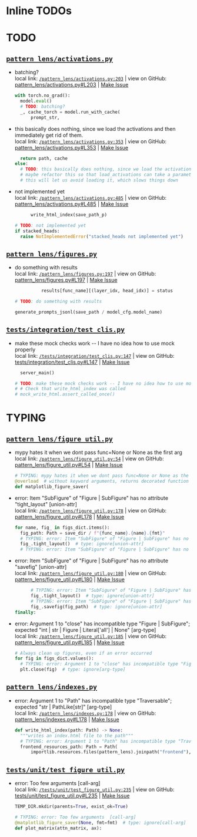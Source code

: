  # Inline TODOs


# TODO

## [`pattern_lens/activations.py`](/pattern_lens/activations.py)

- batching?  
  local link: [`/pattern_lens/activations.py:203`](/pattern_lens/activations.py#L203) 
  | view on GitHub: [pattern_lens/activations.py#L203](https://github.com/mivanit/pattern-lens/blob/main/pattern_lens/activations.py#L203)
  | [Make Issue](https://github.com/mivanit/pattern-lens/issues/new?title=batching%3F&body=%23%20source%0A%0A%5B%60pattern_lens%2Factivations.py%23L203%60%5D%28https%3A%2F%2Fgithub.com%2Fmivanit%2Fpattern-lens%2Fblob%2Fmain%2Fpattern_lens%2Factivations.py%23L203%29%0A%0A%23%20context%0A%60%60%60python%0A%09with%20torch.no_grad%28%29%3A%0A%09%09model.eval%28%29%0A%09%09%23%20TODO%3A%20batching%3F%0A%09%09_%2C%20cache_torch%20%3D%20model.run_with_cache%28%0A%09%09%09prompt_str%2C%0A%60%60%60&labels=enhancement)

  ```python
  with torch.no_grad():
  	model.eval()
  	# TODO: batching?
  	_, cache_torch = model.run_with_cache(
  		prompt_str,
  ```


- this basically does nothing, since we load the activations and then immediately get rid of them.  
  local link: [`/pattern_lens/activations.py:353`](/pattern_lens/activations.py#L353) 
  | view on GitHub: [pattern_lens/activations.py#L353](https://github.com/mivanit/pattern-lens/blob/main/pattern_lens/activations.py#L353)
  | [Make Issue](https://github.com/mivanit/pattern-lens/issues/new?title=this%20basically%20does%20nothing%2C%20since%20we%20load%20the%20activations%20and%20then%20immediately%20get%20rid%20of%20them.&body=%23%20source%0A%0A%5B%60pattern_lens%2Factivations.py%23L353%60%5D%28https%3A%2F%2Fgithub.com%2Fmivanit%2Fpattern-lens%2Fblob%2Fmain%2Fpattern_lens%2Factivations.py%23L353%29%0A%0A%23%20context%0A%60%60%60python%0A%09%09%09%09return%20path%2C%20cache%0A%09%09%09else%3A%0A%09%09%09%09%23%20TODO%3A%20this%20basically%20does%20nothing%2C%20since%20we%20load%20the%20activations%20and%20then%20immediately%20get%20rid%20of%20them.%0A%09%09%09%09%23%20maybe%20refactor%20this%20so%20that%20load_activations%20can%20take%20a%20parameter%20to%20simply%20assert%20that%20the%20cache%20exists%3F%0A%09%09%09%09%23%20this%20will%20let%20us%20avoid%20loading%20it%2C%20which%20slows%20things%20down%0A%60%60%60&labels=enhancement)

  ```python
  	return path, cache
  else:
  	# TODO: this basically does nothing, since we load the activations and then immediately get rid of them.
  	# maybe refactor this so that load_activations can take a parameter to simply assert that the cache exists?
  	# this will let us avoid loading it, which slows things down
  ```


- not implemented yet  
  local link: [`/pattern_lens/activations.py:485`](/pattern_lens/activations.py#L485) 
  | view on GitHub: [pattern_lens/activations.py#L485](https://github.com/mivanit/pattern-lens/blob/main/pattern_lens/activations.py#L485)
  | [Make Issue](https://github.com/mivanit/pattern-lens/issues/new?title=not%20implemented%20yet&body=%23%20source%0A%0A%5B%60pattern_lens%2Factivations.py%23L485%60%5D%28https%3A%2F%2Fgithub.com%2Fmivanit%2Fpattern-lens%2Fblob%2Fmain%2Fpattern_lens%2Factivations.py%23L485%29%0A%0A%23%20context%0A%60%60%60python%0A%09%09%09write_html_index%28save_path_p%29%0A%0A%09%23%20TODO%3A%20not%20implemented%20yet%0A%09if%20stacked_heads%3A%0A%09%09raise%20NotImplementedError%28%22stacked_heads%20not%20implemented%20yet%22%29%0A%60%60%60&labels=enhancement)

  ```python
  		write_html_index(save_path_p)

  # TODO: not implemented yet
  if stacked_heads:
  	raise NotImplementedError("stacked_heads not implemented yet")
  ```




## [`pattern_lens/figures.py`](/pattern_lens/figures.py)

- do something with results  
  local link: [`/pattern_lens/figures.py:197`](/pattern_lens/figures.py#L197) 
  | view on GitHub: [pattern_lens/figures.py#L197](https://github.com/mivanit/pattern-lens/blob/main/pattern_lens/figures.py#L197)
  | [Make Issue](https://github.com/mivanit/pattern-lens/issues/new?title=do%20something%20with%20results&body=%23%20source%0A%0A%5B%60pattern_lens%2Ffigures.py%23L197%60%5D%28https%3A%2F%2Fgithub.com%2Fmivanit%2Fpattern-lens%2Fblob%2Fmain%2Fpattern_lens%2Ffigures.py%23L197%29%0A%0A%23%20context%0A%60%60%60python%0A%09%09%09%09results%5Bfunc_name%5D%5B%28layer_idx%2C%20head_idx%29%5D%20%3D%20status%0A%0A%09%23%20TODO%3A%20do%20something%20with%20results%0A%0A%09generate_prompts_jsonl%28save_path%20%2F%20model_cfg.model_name%29%0A%60%60%60&labels=enhancement)

  ```python
  			results[func_name][(layer_idx, head_idx)] = status

  # TODO: do something with results

  generate_prompts_jsonl(save_path / model_cfg.model_name)
  ```




## [`tests/integration/test_clis.py`](/tests/integration/test_clis.py)

- make these mock checks work -- I have no idea how to use mock properly  
  local link: [`/tests/integration/test_clis.py:147`](/tests/integration/test_clis.py#L147) 
  | view on GitHub: [tests/integration/test_clis.py#L147](https://github.com/mivanit/pattern-lens/blob/main/tests/integration/test_clis.py#L147)
  | [Make Issue](https://github.com/mivanit/pattern-lens/issues/new?title=make%20these%20mock%20checks%20work%20--%20I%20have%20no%20idea%20how%20to%20use%20mock%20properly&body=%23%20source%0A%0A%5B%60tests%2Fintegration%2Ftest_clis.py%23L147%60%5D%28https%3A%2F%2Fgithub.com%2Fmivanit%2Fpattern-lens%2Fblob%2Fmain%2Ftests%2Fintegration%2Ftest_clis.py%23L147%29%0A%0A%23%20context%0A%60%60%60python%0A%09%09%09server_main%28%29%0A%0A%09%09%23%20TODO%3A%20make%20these%20mock%20checks%20work%20--%20I%20have%20no%20idea%20how%20to%20use%20mock%20properly%0A%09%09%23%20%23%20Check%20that%20write_html_index%20was%20called%0A%09%09%23%20mock_write_html.assert_called_once%28%29%0A%60%60%60&labels=enhancement)

  ```python
  	server_main()

  # TODO: make these mock checks work -- I have no idea how to use mock properly
  # # Check that write_html_index was called
  # mock_write_html.assert_called_once()
  ```





# TYPING

## [`pattern_lens/figure_util.py`](/pattern_lens/figure_util.py)

- mypy hates it when we dont pass func=None or None as the first arg  
  local link: [`/pattern_lens/figure_util.py:54`](/pattern_lens/figure_util.py#L54) 
  | view on GitHub: [pattern_lens/figure_util.py#L54](https://github.com/mivanit/pattern-lens/blob/main/pattern_lens/figure_util.py#L54)
  | [Make Issue](https://github.com/mivanit/pattern-lens/issues/new?title=mypy%20hates%20it%20when%20we%20dont%20pass%20func%3DNone%20or%20None%20as%20the%20first%20arg&body=%23%20source%0A%0A%5B%60pattern_lens%2Ffigure_util.py%23L54%60%5D%28https%3A%2F%2Fgithub.com%2Fmivanit%2Fpattern-lens%2Fblob%2Fmain%2Fpattern_lens%2Ffigure_util.py%23L54%29%0A%0A%23%20context%0A%60%60%60python%0A%23%20TYPING%3A%20mypy%20hates%20it%20when%20we%20dont%20pass%20func%3DNone%20or%20None%20as%20the%20first%20arg%0A%40overload%20%20%23%20without%20keyword%20arguments%2C%20returns%20decorated%20function%0Adef%20matplotlib_figure_saver%28%0A%60%60%60&labels=TYPING)

  ```python
  # TYPING: mypy hates it when we dont pass func=None or None as the first arg
  @overload  # without keyword arguments, returns decorated function
  def matplotlib_figure_saver(
  ```


- error: Item "SubFigure" of "Figure | SubFigure" has no attribute "tight_layout"  [union-attr]  
  local link: [`/pattern_lens/figure_util.py:178`](/pattern_lens/figure_util.py#L178) 
  | view on GitHub: [pattern_lens/figure_util.py#L178](https://github.com/mivanit/pattern-lens/blob/main/pattern_lens/figure_util.py#L178)
  | [Make Issue](https://github.com/mivanit/pattern-lens/issues/new?title=error%3A%20Item%20%22SubFigure%22%20of%20%22Figure%20%7C%20SubFigure%22%20has%20no%20attribute%20%22tight_layout%22%20%20%5Bunion-attr%5D&body=%23%20source%0A%0A%5B%60pattern_lens%2Ffigure_util.py%23L178%60%5D%28https%3A%2F%2Fgithub.com%2Fmivanit%2Fpattern-lens%2Fblob%2Fmain%2Fpattern_lens%2Ffigure_util.py%23L178%29%0A%0A%23%20context%0A%60%60%60python%0A%09%09%09%09for%20name%2C%20fig_%20in%20figs_dict.items%28%29%3A%0A%09%09%09%09%09fig_path%3A%20Path%20%3D%20save_dir%20%2F%20f%22%7Bfunc_name%7D.%7Bname%7D.%7Bfmt%7D%22%0A%09%09%09%09%09%23%20TYPING%3A%20error%3A%20Item%20%22SubFigure%22%20of%20%22Figure%20%7C%20SubFigure%22%20has%20no%20attribute%20%22tight_layout%22%20%20%5Bunion-attr%5D%0A%09%09%09%09%09fig_.tight_layout%28%29%20%20%23%20type%3A%20ignore%5Bunion-attr%5D%0A%09%09%09%09%09%23%20TYPING%3A%20error%3A%20Item%20%22SubFigure%22%20of%20%22Figure%20%7C%20SubFigure%22%20has%20no%20attribute%20%22savefig%22%20%20%5Bunion-attr%5D%0A%60%60%60&labels=TYPING)

  ```python
  for name, fig_ in figs_dict.items():
  	fig_path: Path = save_dir / f"{func_name}.{name}.{fmt}"
  	# TYPING: error: Item "SubFigure" of "Figure | SubFigure" has no attribute "tight_layout"  [union-attr]
  	fig_.tight_layout()  # type: ignore[union-attr]
  	# TYPING: error: Item "SubFigure" of "Figure | SubFigure" has no attribute "savefig"  [union-attr]
  ```


- error: Item "SubFigure" of "Figure | SubFigure" has no attribute "savefig"  [union-attr]  
  local link: [`/pattern_lens/figure_util.py:180`](/pattern_lens/figure_util.py#L180) 
  | view on GitHub: [pattern_lens/figure_util.py#L180](https://github.com/mivanit/pattern-lens/blob/main/pattern_lens/figure_util.py#L180)
  | [Make Issue](https://github.com/mivanit/pattern-lens/issues/new?title=error%3A%20Item%20%22SubFigure%22%20of%20%22Figure%20%7C%20SubFigure%22%20has%20no%20attribute%20%22savefig%22%20%20%5Bunion-attr%5D&body=%23%20source%0A%0A%5B%60pattern_lens%2Ffigure_util.py%23L180%60%5D%28https%3A%2F%2Fgithub.com%2Fmivanit%2Fpattern-lens%2Fblob%2Fmain%2Fpattern_lens%2Ffigure_util.py%23L180%29%0A%0A%23%20context%0A%60%60%60python%0A%09%09%09%09%09%23%20TYPING%3A%20error%3A%20Item%20%22SubFigure%22%20of%20%22Figure%20%7C%20SubFigure%22%20has%20no%20attribute%20%22tight_layout%22%20%20%5Bunion-attr%5D%0A%09%09%09%09%09fig_.tight_layout%28%29%20%20%23%20type%3A%20ignore%5Bunion-attr%5D%0A%09%09%09%09%09%23%20TYPING%3A%20error%3A%20Item%20%22SubFigure%22%20of%20%22Figure%20%7C%20SubFigure%22%20has%20no%20attribute%20%22savefig%22%20%20%5Bunion-attr%5D%0A%09%09%09%09%09fig_.savefig%28fig_path%29%20%20%23%20type%3A%20ignore%5Bunion-attr%5D%0A%09%09%09finally%3A%0A%60%60%60&labels=TYPING)

  ```python
  		# TYPING: error: Item "SubFigure" of "Figure | SubFigure" has no attribute "tight_layout"  [union-attr]
  		fig_.tight_layout()  # type: ignore[union-attr]
  		# TYPING: error: Item "SubFigure" of "Figure | SubFigure" has no attribute "savefig"  [union-attr]
  		fig_.savefig(fig_path)  # type: ignore[union-attr]
  finally:
  ```


- error: Argument 1 to "close" has incompatible type "Figure | SubFigure"; expected "int | str | Figure | Literal['all'] | None"  [arg-type]  
  local link: [`/pattern_lens/figure_util.py:185`](/pattern_lens/figure_util.py#L185) 
  | view on GitHub: [pattern_lens/figure_util.py#L185](https://github.com/mivanit/pattern-lens/blob/main/pattern_lens/figure_util.py#L185)
  | [Make Issue](https://github.com/mivanit/pattern-lens/issues/new?title=error%3A%20Argument%201%20to%20%22close%22%20has%20incompatible%20type%20%22Figure%20%7C%20SubFigure%22%3B%20expected%20%22int%20%7C%20str%20%7C%20Figure%20%7C%20Literal%5B%27all%27%5D%20%7C%20None%22%20%20%5Barg-type%5D&body=%23%20source%0A%0A%5B%60pattern_lens%2Ffigure_util.py%23L185%60%5D%28https%3A%2F%2Fgithub.com%2Fmivanit%2Fpattern-lens%2Fblob%2Fmain%2Fpattern_lens%2Ffigure_util.py%23L185%29%0A%0A%23%20context%0A%60%60%60python%0A%09%09%09%09%23%20Always%20clean%20up%20figures%2C%20even%20if%20an%20error%20occurred%0A%09%09%09%09for%20fig%20in%20figs_dict.values%28%29%3A%0A%09%09%09%09%09%23%20TYPING%3A%20error%3A%20Argument%201%20to%20%22close%22%20has%20incompatible%20type%20%22Figure%20%7C%20SubFigure%22%3B%20expected%20%22int%20%7C%20str%20%7C%20Figure%20%7C%20Literal%5B%27all%27%5D%20%7C%20None%22%20%20%5Barg-type%5D%0A%09%09%09%09%09plt.close%28fig%29%20%20%23%20type%3A%20ignore%5Barg-type%5D%0A%60%60%60&labels=TYPING)

  ```python
  # Always clean up figures, even if an error occurred
  for fig in figs_dict.values():
  	# TYPING: error: Argument 1 to "close" has incompatible type "Figure | SubFigure"; expected "int | str | Figure | Literal['all'] | None"  [arg-type]
  	plt.close(fig)  # type: ignore[arg-type]
  ```




## [`pattern_lens/indexes.py`](/pattern_lens/indexes.py)

- error: Argument 1 to "Path" has incompatible type "Traversable"; expected "str | PathLike[str]"  [arg-type]  
  local link: [`/pattern_lens/indexes.py:178`](/pattern_lens/indexes.py#L178) 
  | view on GitHub: [pattern_lens/indexes.py#L178](https://github.com/mivanit/pattern-lens/blob/main/pattern_lens/indexes.py#L178)
  | [Make Issue](https://github.com/mivanit/pattern-lens/issues/new?title=error%3A%20Argument%201%20to%20%22Path%22%20has%20incompatible%20type%20%22Traversable%22%3B%20expected%20%22str%20%7C%20PathLike%5Bstr%5D%22%20%20%5Barg-type%5D&body=%23%20source%0A%0A%5B%60pattern_lens%2Findexes.py%23L178%60%5D%28https%3A%2F%2Fgithub.com%2Fmivanit%2Fpattern-lens%2Fblob%2Fmain%2Fpattern_lens%2Findexes.py%23L178%29%0A%0A%23%20context%0A%60%60%60python%0Adef%20write_html_index%28path%3A%20Path%29%20-%3E%20None%3A%0A%09%22%22%22writes%20an%20index.html%20file%20to%20the%20path%22%22%22%0A%09%23%20TYPING%3A%20error%3A%20Argument%201%20to%20%22Path%22%20has%20incompatible%20type%20%22Traversable%22%3B%20expected%20%22str%20%7C%20PathLike%5Bstr%5D%22%20%20%5Barg-type%5D%0A%09frontend_resources_path%3A%20Path%20%3D%20Path%28%0A%09%09importlib.resources.files%28pattern_lens%29.joinpath%28%22frontend%22%29%2C%20%20%23%20type%3A%20ignore%5Barg-type%5D%0A%60%60%60&labels=TYPING)

  ```python
  def write_html_index(path: Path) -> None:
  	"""writes an index.html file to the path"""
  	# TYPING: error: Argument 1 to "Path" has incompatible type "Traversable"; expected "str | PathLike[str]"  [arg-type]
  	frontend_resources_path: Path = Path(
  		importlib.resources.files(pattern_lens).joinpath("frontend"),  # type: ignore[arg-type]
  ```




## [`tests/unit/test_figure_util.py`](/tests/unit/test_figure_util.py)

- error: Too few arguments  [call-arg]  
  local link: [`/tests/unit/test_figure_util.py:235`](/tests/unit/test_figure_util.py#L235) 
  | view on GitHub: [tests/unit/test_figure_util.py#L235](https://github.com/mivanit/pattern-lens/blob/main/tests/unit/test_figure_util.py#L235)
  | [Make Issue](https://github.com/mivanit/pattern-lens/issues/new?title=error%3A%20Too%20few%20arguments%20%20%5Bcall-arg%5D&body=%23%20source%0A%0A%5B%60tests%2Funit%2Ftest_figure_util.py%23L235%60%5D%28https%3A%2F%2Fgithub.com%2Fmivanit%2Fpattern-lens%2Fblob%2Fmain%2Ftests%2Funit%2Ftest_figure_util.py%23L235%29%0A%0A%23%20context%0A%60%60%60python%0A%09TEMP_DIR.mkdir%28parents%3DTrue%2C%20exist_ok%3DTrue%29%0A%0A%09%23%20TYPING%3A%20error%3A%20Too%20few%20arguments%20%20%5Bcall-arg%5D%0A%09%40matplotlib_figure_saver%28None%2C%20fmt%3Dfmt%29%20%20%23%20type%3A%20ignore%5Bcall-arg%5D%0A%09def%20plot_matrix%28attn_matrix%2C%20ax%29%3A%0A%60%60%60&labels=TYPING)

  ```python
  TEMP_DIR.mkdir(parents=True, exist_ok=True)

  # TYPING: error: Too few arguments  [call-arg]
  @matplotlib_figure_saver(None, fmt=fmt)  # type: ignore[call-arg]
  def plot_matrix(attn_matrix, ax):
  ```




